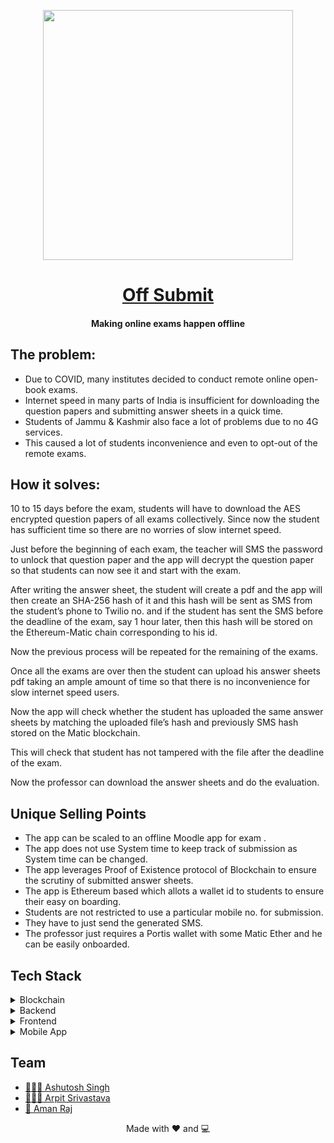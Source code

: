 <p align="center"><img src="https://user-images.githubusercontent.com/42104907/92314962-af4bd100-effc-11ea-91cf-9fac2e3e8648.png" align="center" width="400"></p>
<a href=""><h1 align="center">Off Submit</h1></a>
<h4 align="center">Making online exams happen offline</h4>

## The problem: 

- Due to COVID, many institutes decided to conduct remote online open-book exams.
- Internet speed in many parts of India is insufficient for downloading the question papers and submitting answer sheets in a quick time.
- Students of Jammu & Kashmir also face a lot of problems due to no 4G services.
- This caused a lot of students inconvenience and even to opt-out of the remote exams.

## How it solves: 

10 to 15 days before the exam, students will have to download the AES encrypted question papers of all exams collectively. Since now the student has sufficient time so there are no worries of slow internet speed.

Just before the beginning of each exam, the teacher will SMS the password to unlock that question paper and the app will decrypt the question paper so that students can now see it and start with the exam.

After writing the answer sheet, the student will create a pdf and the app will then create an SHA-256 hash of it and this hash will be sent as SMS from the student’s phone to Twilio no. and if the student has sent the SMS before the deadline of the exam, say 1 hour later,  then this hash will be stored on the Ethereum-Matic chain corresponding to his id.

Now the previous process will be repeated for the remaining of the exams.

Once all the exams are over then the student can upload his answer sheets pdf taking an ample amount of time so that there is no inconvenience for slow internet speed users.

Now the app will check whether the student has uploaded the same answer sheets by matching the uploaded file’s hash and previously SMS hash stored on the Matic blockchain.

This will check that student has not tampered with the file after the deadline of the exam. 

Now the professor can download the answer sheets and do the evaluation. 

## Unique Selling Points

- The app can be scaled to an offline Moodle app for exam .
- The app does not use System time to keep track of submission as System time can be changed.
- The app leverages Proof of Existence protocol of Blockchain to ensure the scrutiny of submitted answer sheets.
- The app is Ethereum based which allots a wallet id to students to ensure their easy on boarding.
- Students are not restricted to use a particular mobile no. for submission. 
- They have to just send the generated SMS.
- The professor just requires a Portis wallet with some Matic Ether and he can be easily onboarded.

## Tech Stack
<details>
	<summary>Blockchain</summary>
		<ul>
			<li>Ethereum + Matic</li>
			<li>Portis</li>
		  <li>Solidity</li>
		</ul>
</details>

<details>
	<summary>Backend</summary>
		<ul>
			<li>Spring Boot - Java</li>
			<li>Twilio SMS API</li>
		  <li>Web3j</li>
		</ul>
</details>

<details>
	<summary>Frontend</summary>
		<ul>
			<li>React</li>
			<li>Web3.js</li>
		  <li>Portis</li>
		</ul>
</details>

<details>
	<summary>Mobile App</summary>
		<ul>
			<li>Flutter</li>
			<li>Crypto</li>
		</ul>
</details>


## Team

- [ 👨🏻‍💻 Ashutosh Singh](https://github.com/thecodepapaya)
- [ 👨🏻‍🎓 Arpit Srivastava](https://github.com/fuzious)
- [ 🌊 Aman Raj](https://github.com/AmanRaj1608)

<p align="center"> Made with ❤️ and 💻</p>
